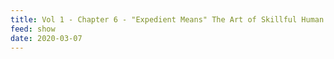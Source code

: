 ```yaml
---
title: Vol 1 - Chapter 6 - "Expedient Means" The Art of Skillful Human Education
feed: show
date: 2020-03-07
---
```


